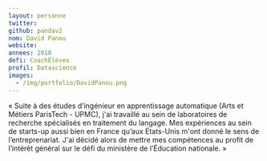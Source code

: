 ```yaml
---
layout: personne
twitter: 
github: pandav2
nom: David Panou
website:
annees: 2018
defi: CoachÉlèves
profil: Datascience
images:
  - /img/portfolio/DavidPanou.png
---
```


« Suite à des études d’ingénieur en apprentissage automatique (Arts et
Métiers ParisTech - UPMC), j'ai travaillé au sein de laboratoires de
recherche spécialisés en traitement du langage. Mes expériences au
sein de starts-up aussi bien en France qu’aux États-Unis m'ont donné
le sens de l’entreprenariat. J'ai décidé alors de mettre mes compétences
au profit de l’intérêt général sur le défi du ministère de l’Éducation
nationale. »
